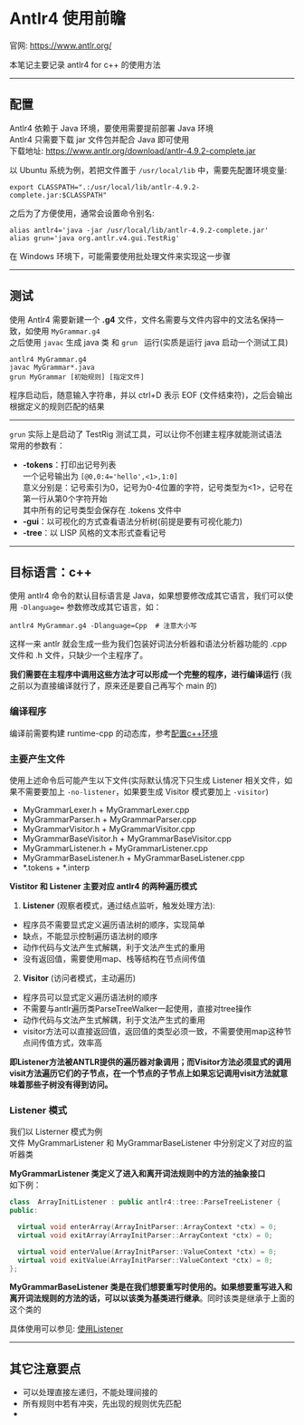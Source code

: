# Antlr4 使用前瞻  
官网: https://www.antlr.org/  

本笔记主要记录 antlr4 for c++ 的使用方法  

----------------

## 配置  
Antlr4 依赖于 Java 环境，要使用需要提前部署 Java 环境  
Antlr4 只需要下载 jar 文件包并配合 Java 即可使用  
下载地址: https://www.antlr.org/download/antlr-4.9.2-complete.jar  

以 Ubuntu 系统为例，若把文件置于 `/usr/local/lib` 中，需要先配置环境变量:  
``` Shell
export CLASSPATH=".:/usr/local/lib/antlr-4.9.2-complete.jar:$CLASSPATH"
```
之后为了方便使用，通常会设置命令别名:  
``` Shell
alias antlr4='java -jar /usr/local/lib/antlr-4.9.2-complete.jar'
alias grun='java org.antlr.v4.gui.TestRig'
```
在 Windows 环境下，可能需要使用批处理文件来实现这一步骤  

-------------

## 测试  
使用 Antlr4 需要新建一个 **.g4** 文件，文件名需要与文件内容中的文法名保持一致，如使用 `MyGrammar.g4`  
之后使用 `javac` 生成 java 类 和 `grun ` 运行(实质是运行 java 启动一个测试工具)  
``` Shell
antlr4 MyGrammar.g4
javac MyGrammar*.java
grun MyGrammar [初始规则] [指定文件]
```

程序启动后，随意输入字符串，并以 ctrl+D 表示 EOF (文件结束符)，之后会输出根据定义的规则匹配的结果  

---------

`grun` 实际上是启动了 TestRig 测试工具，可以让你不创建主程序就能测试语法  
常用的参数有：  
* **-tokens**：打印出记号列表  
  一个记号输出为 `[@0,0:4='hello',<1>,1:0]`  
  意义分别是：记号索引为0，记号为0-4位置的字符，记号类型为<1>，记号在第一行从第0个字符开始  
  其中所有的记号类型会保存在 .tokens 文件中  
* **-gui**：以可视化的方式查看语法分析树(前提是要有可视化能力)  
* **-tree**：以 LISP 风格的文本形式查看记号  

-------

## 目标语言：c++
使用 antlr4 命令的默认目标语言是 Java，如果想要修改成其它语言，我们可以使用 `-Dlanguage=` 参数修改成其它语言，如：  
``` Shell
antlr4 MyGrammar.g4 -Dlanguage=Cpp  # 注意大小写
```

这样一来 antlr 就会生成一些为我们包装好词法分析器和语法分析器功能的 .cpp 文件和 .h 文件，只缺少一个主程序了。  

**我们需要在主程序中调用这些方法才可以形成一个完整的程序，进行编译运行** (我之前以为直接编译就行了，原来还是要自己再写个 main 的)  

### 编译程序
编译前需要构建 runtime-cpp 的动态库，参考[配置c++环境](配置c++环境.md)

### 主要产生文件

使用上述命令后可能产生以下文件(实际默认情况下只生成 Listener 相关文件，如果不需要要加上 `-no-listener`，如果要生成 Visitor 模式要加上 `-visitor`)
* MyGrammarLexer.h + MyGrammarLexer.cpp  
* MyGrammarParser.h + MyGrammarParser.cpp  
* MyGrammarVisitor.h + MyGrammarVisitor.cpp  
* MyGrammarBaseVisitor.h + MyGrammarBaseVisitor.cpp  
* MyGrammarListener.h + MyGrammarListener.cpp  
* MyGrammarBaseListener.h + MyGrammarBaseListener.cpp  
* \*.tokens + \*.interp

**Vistitor 和 Listener 主要对应 antlr4 的两种遍历模式**  

1. **Listener** (观察者模式，通过结点监听，触发处理方法):  
  * 程序员不需要显式定义遍历语法树的顺序，实现简单  
  * 缺点，不能显示控制遍历语法树的顺序  
  * 动作代码与文法产生式解耦，利于文法产生式的重用  
  * 没有返回值，需要使用map、栈等结构在节点间传值  
2. **Visitor** (访问者模式，主动遍历)
  * 程序员可以显式定义遍历语法树的顺序  
  * 不需要与antlr遍历类ParseTreeWalker一起使用，直接对tree操作  
  * 动作代码与文法产生式解耦，利于文法产生式的重用  
  * visitor方法可以直接返回值，返回值的类型必须一致，不需要使用map这种节点间传值方式，效率高  

**即Listener方法被ANTLR提供的遍历器对象调用；而Visitor方法必须显式的调用visit方法遍历它们的子节点，在一个节点的子节点上如果忘记调用visit方法就意味着那些子树没有得到访问。**

### Listener 模式
我们以 Listerner 模式为例  
文件 MyGrammarListener 和 MyGrammarBaseListener 中分别定义了对应的监听器类  

**MyGrammarListener 类定义了进入和离开词法规则中的方法的抽象接口**  
如下例：  

``` c++
class  ArrayInitListener : public antlr4::tree::ParseTreeListener {
public:

  virtual void enterArray(ArrayInitParser::ArrayContext *ctx) = 0;
  virtual void exitArray(ArrayInitParser::ArrayContext *ctx) = 0;

  virtual void enterValue(ArrayInitParser::ValueContext *ctx) = 0;
  virtual void exitValue(ArrayInitParser::ValueContext *ctx) = 0;
};
```

**MyGrammarBaseListener 类是在我们想要重写时使用的。如果想要重写进入和离开词法规则的方法的话，可以以该类为基类进行继承**。同时该类是继承于上面的这个类的  

具体使用可以参见: [使用Listener](使用Listener.md)

------------

## 其它注意要点
* 可以处理直接左递归，不能处理间接的  
* 所有规则中若有冲突，先出现的规则优先匹配  
* 